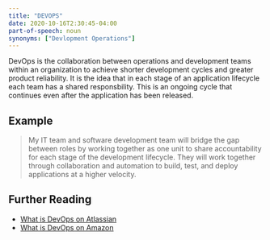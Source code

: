 ```yaml
---
title: "DEVOPS"
date: 2020-10-16T2:30:45-04:00
part-of-speech: noun
synonyms: ["Devlopment Operations"]
---
```


DevOps is the collaboration between operations and development teams within an organization to achieve shorter development cycles and greater product reliability.
It is the idea that in each stage of an application lifecycle each team has a shared responsbility. This is an ongoing cycle that continues even after the application has  been released.

## Example

> My IT team and software development team will bridge the gap between roles by working together as one unit to share accountability for each stage of the development
lifecycle. They will work together through collaboration and automation to build, test, and deploy applications at a higher velocity.

## Further Reading
- [What is DevOps on Atlassian](https://www.atlassian.com/devops/what-is-devops)
- [What is DevOps on Amazon](https://aws.amazon.com/devops/what-is-devops/)
